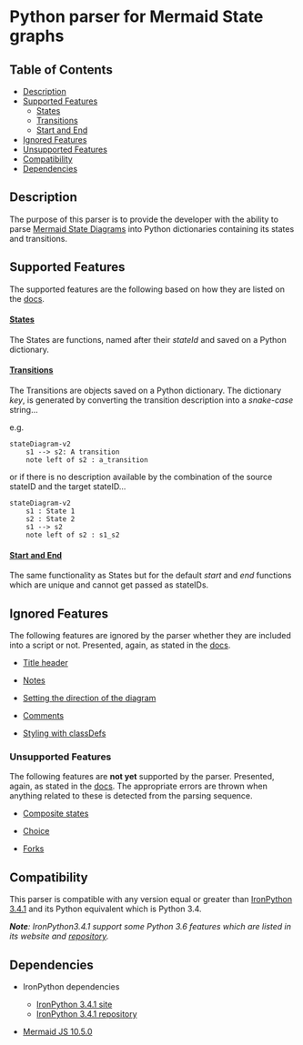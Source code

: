 # Python parser for Mermaid State graphs

## Table of Contents

* [Description](#description)
* [Supported Features](#supported-features)
  * [States](#states)
  * [Transitions](#transitions)
  * [Start and End](#start-and-end)
* [Ignored Features](#ignored-features)
* [Unsupported Features](#unsupported-features)
* [Compatibility](#compatibility)
* [Dependencies](#dependencies)

## Description

The purpose of this parser is to provide the developer with the ability to parse [Mermaid State Diagrams](https://mermaid.js.org/syntax/stateDiagram.html) into Python dictionaries containing its states and transitions.

## Supported Features

The supported features are the following based on how they are listed on the [docs](https://mermaid.js.org/syntax/stateDiagram.html).

#### [States](https://mermaid.js.org/syntax/stateDiagram.html#states)

The States are functions, named after their *stateId* and saved on a Python dictionary.

#### [Transitions](https://mermaid.js.org/syntax/stateDiagram.html#transitions)

The Transitions are objects saved on a Python dictionary. The dictionary *key*, is generated by converting the transition description into a *snake-case* string...

e.g. 

```mermaid
stateDiagram-v2
    s1 --> s2: A transition
    note left of s2 : a_transition
```

or if there is no description available by the combination of the source stateID and the target stateID...

```mermaid
stateDiagram-v2
    s1 : State 1
    s2 : State 2
    s1 --> s2
    note left of s2 : s1_s2
```

#### [Start and End](https://mermaid.js.org/syntax/stateDiagram.html#start-and-end)

The same functionality as States but for the default *_start_* and *_end_* functions which are unique and cannot get passed as stateIDs.

## Ignored Features

The following features are ignored by the parser whether they are included into a script or not. Presented, again, as stated in the [docs](https://mermaid.js.org/syntax/stateDiagram.html).

* [Title header](https://mermaid.js.org/syntax/stateDiagram.html)

* [Notes](https://mermaid.js.org/syntax/stateDiagram.html#notes)

* [Setting the direction of the diagram](https://mermaid.js.org/syntax/stateDiagram.html#setting-the-direction-of-the-diagram)

* [Comments](https://mermaid.js.org/syntax/stateDiagram.html#comments)

* [Styling with classDefs](https://mermaid.js.org/syntax/stateDiagram.html#styling-with-classdefs)

### Unsupported Features

The following features are **not yet** supported by the parser. Presented, again, as stated in the [docs](https://mermaid.js.org/syntax/stateDiagram.html). The appropriate errors are thrown when anything related to these is detected from the parsing sequence.

* [Composite states](https://mermaid.js.org/syntax/stateDiagram.html#composite-states)

* [Choice](https://mermaid.js.org/syntax/stateDiagram.html#choice)

* [Forks](https://mermaid.js.org/syntax/stateDiagram.html#forks)

## Compatibility

This parser is compatible with any version equal or greater than [IronPython 3.4.1](https://ironpython.net/) and its Python equivalent which is Python 3.4.

*__Note__: IronPython3.4.1 support some Python 3.6 features which are listed in its website and [repository](https://github.com/IronLanguages/ironpython3).*

## Dependencies

* IronPython dependencies 
  
  * [IronPython 3.4.1 site](https://ironpython.net/)
  * [IronPython 3.4.1 repository](https://ironpython.net/)

* [Mermaid JS 10.5.0](https://mermaid.js.org/syntax/stateDiagram.html)
